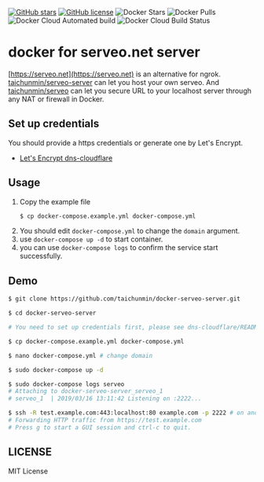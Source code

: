 [![GitHub stars](https://img.shields.io/github/stars/taichunmin/docker-serveo-server.svg)](https://github.com/taichunmin/docker-serveo-server/stargazers)
[![GitHub license](https://img.shields.io/github/license/taichunmin/docker-serveo-server.svg)](https://github.com/taichunmin/docker-serveo-server/blob/master/LICENSE)
![Docker Stars](https://img.shields.io/docker/stars/taichunmin/serveo-server.svg)
![Docker Pulls](https://img.shields.io/docker/pulls/taichunmin/serveo-server.svg)
![Docker Cloud Automated build](https://img.shields.io/docker/cloud/automated/taichunmin/serveo-server.svg)
![Docker Cloud Build Status](https://img.shields.io/docker/cloud/build/taichunmin/serveo-server.svg)

# docker for serveo.net server

[https://serveo.net](https://serveo.net) is an alternative for ngrok. [taichunmin/serveo-server](https://hub.docker.com/r/taichunmin/serveo-server) can let you host your own serveo. And [taichunmin/serveo](https://hub.docker.com/r/taichunmin/serveo) can let you secure URL to your localhost server through any NAT or firewall in Docker.

## Set up credentials

You should provide a https credentials or generate one by Let's Encrypt.

* [Let's Encrypt dns-cloudflare](https://github.com/taichunmin/docker-serveo-server/blob/master/dns-cloudflare/README.md)

## Usage

1. Copy the example file
    ```bash
    $ cp docker-compose.example.yml docker-compose.yml
    ```
2. You should edit `docker-compose.yml` to change the `domain` argument.
3. use `docker-compose up -d` to start container.
4. you can use `docker-compose logs` to confirm the service start successfully.

## Demo

```bash
$ git clone https://github.com/taichunmin/docker-serveo-server.git

$ cd docker-serveo-server

# You need to set up credentials first, please see dns-cloudflare/README.md

$ cp docker-compose.example.yml docker-compose.yml

$ nano docker-compose.yml # change domain

$ sudo docker-compose up -d

$ sudo docker-compose logs serveo
# Attaching to docker-serveo-server_serveo_1
# serveo_1  | 2019/03/16 13:11:42 Listening on :2222...

$ ssh -R test.example.com:443:localhost:80 example.com -p 2222 # on another computer
# Forwarding HTTP traffic from https://test.example.com
# Press g to start a GUI session and ctrl-c to quit.
```

## LICENSE

MIT License
